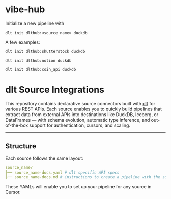# vibe-hub

Initialize a new pipeline with
```shell
dlt init dlthub:<source_name> duckdb
```
A few examples:
```shell
dlt init dlthub:shutterstock duckdb
```
```shell
dlt init dlthub:notion duckdb
```
```shell
dlt init dlthub:coin_api duckdb
```

# dlt Source Integrations

This repository contains declarative source connectors built with [dlt](https://github.com/dlt-hub/dlt) for various REST APIs. Each source enables you to quickly build pipelines that extract data from external APIs into destinations like DuckDB, Iceberg, or DataFrames — with schema evolution, automatic type inference, and out-of-the-box support for authentication, cursors, and scaling.

---

## Structure

Each source follows the same layout:

```yaml
source_name/
├── source_name-docs.yaml # dlt specific API specs
├── source_name-docs.md # instructions to create a pipeline with the source
```

These YAMLs will enable you to set up your pipeline for any source in Cursor.